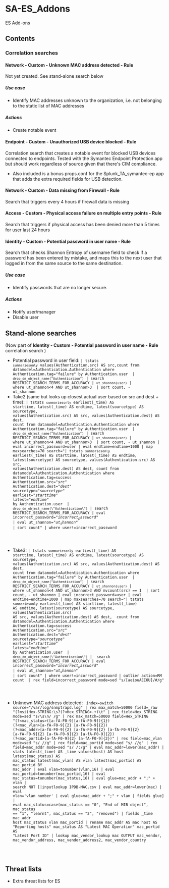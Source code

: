 # SA-ES_Addons
ES Add-ons

## Contents
### Correlation searches

#### Network - Custom - Unknown MAC address detected - Rule
Not yet created. See stand-alone search below

##### Use case
* Identify MAC addresses unknown to the organization, i.e. not belonging to the static list of MAC addresses

##### Actions
* Create notable event

#### Endpoint - Custom - Unauthorized USB device blocked - Rule
Correlation search that creates a notable event for blocked USB devices connected to endpoints. Tested with the Symantec Endpoint Protection app but should work regardless of source given that there's CIM compliance.
* Also included is a bonus props.conf for the Splunk_TA_symantec-ep app that adds the extra required fields for USB detection.

#### Network - Custom - Data missing from Firewall - Rule
Search that triggers every 4 hours if firewall data is missing

#### Access - Custom - Physical access failure on multiple entry points - Rule
Search that triggers if physical access has been denied more than 5 times for user last 24 hours

#### Identity - Custom - Potential password in user name - Rule
Search that checks Shannon Entropy of username field to check if a password has been entered by mistake, and maps this to the next user that logged in from the same source to the same destination.

##### Use case
* Identify passwords that are no longer secure.

##### Actions
* Notify user/manager
* Disable user

## Stand-alone searches
(Now part of **Identity - Custom - Potential password in user name - Rule** correlation search )
* Potential password in user field: <code>| tstats `summariesonly` values(Authentication.src) AS src,count from datamodel=Authentication.Authentication where Authentication.tag="failure" by Authentication.user  | `drop_dm_object_name("Authentication")` | search RESTRICT_SEARCH_TERMS_FOR_ACCURACY | `ut_shannon(user)` | where ut_shannon<4 AND ut_shannon>3  | sort count, - ut_shannon</code>
 * Take2 (same but looks up closest actual user based on src and dest + time): <code>| tstats `summariesonly` earliest(_time) AS starttime, latest(_time) AS endtime, latest(sourcetype) AS sourcetype, values(Authentication.src) AS src, values(Authentication.dest) AS dest, count from datamodel=Authentication.Authentication where Authentication.tag="failure" by Authentication.user  | `drop_dm_object_name("Authentication")` | search RESTRICT_SEARCH_TERMS_FOR_ACCURACY | `ut_shannon(user)` | where ut_shannon<4 AND ut_shannon>3  | sort count, - ut_shannon | eval incorrect_password=user | eval endtime=endtime+1000 | map maxsearches=70 search="| tstats `summariesonly` earliest(_time) AS starttime, latest(_time) AS endtime, latest(sourcetype) AS sourcetype, values(Authentication.src) AS src, values(Authentication.dest) AS dest, count from datamodel=Authentication.Authentication where Authentication.tag=success Authentication.src=\"$src$\" Authentication.dest=\"$dest$\" sourcetype=\"$sourcetype$\" earliest=\"$starttime$\" latest=\"$endtime$\" by Authentication.user  | `drop_dm_object_name(\"Authentication\")` | search RESTRICT_SEARCH_TERMS_FOR_ACCURACY | eval incorrect_password=\"$incorrect_password$\" | eval ut_shannon=\"$ut_shannon$\" | sort count" | where user!=incorrect_password
</code>

* Take3: <code>| tstats `summariesonly` earliest(_time) AS starttime, latest(_time) AS endtime, latest(sourcetype) AS sourcetype, values(Authentication.src) AS src, values(Authentication.dest) AS dest, count from datamodel=Authentication.Authentication where Authentication.tag="failure" by Authentication.user  | `drop_dm_object_name("Authentication")` | search RESTRICT_SEARCH_TERMS_FOR_ACCURACY | `ut_shannon(user)` | where ut_shannon<4 AND ut_shannon>3 AND mvcount(src) == 1  | sort count, - ut_shannon | eval incorrect_password=user | eval endtime=endtime+1000 | map maxsearches=70 search="| tstats `summariesonly` earliest(_time) AS starttime, latest(_time) AS endtime, latest(sourcetype) AS sourcetype, values(Authentication.src) AS src, values(Authentication.dest) AS dest,  count from datamodel=Authentication.Authentication where Authentication.tag=success Authentication.src=\"$src$\" Authentication.dest=\"$dest$\" sourcetype=\"$sourcetype$\" earliest=\"$starttime$\" latest=\"$endtime$\" by Authentication.user  | `drop_dm_object_name(\"Authentication\")` |  search RESTRICT_SEARCH_TERMS_FOR_ACCURACY | eval incorrect_password=\"$incorrect_password$\" | eval ut_shannon=\"$ut_shannon$\" | sort count" | where user!=incorrect_password | outlier action=RM count  | rex field=incorrect_password mode=sed "s/[aeiouAEIOU]/#/g"
</code>

* Unknown MAC address detected: <code>
index=switch source="/var/log/snmptrapd.log" 
| rex max_match=50000 field=_raw "(?msi)Hex-STRING:\s?(?<Hex_STRING>.+)\t"
| rex field=Hex_STRING mode=sed "s/\s\n/ /g"
| rex max_match=50000 field=Hex_STRING "(?<mac_status>([a-fA-F0-9][a-fA-F0-9]){1}) (?<mac_vlan>[a-fA-F0-9]{2} [a-fA-F0-9]{2}) (?<mac_addr>[a-fA-F0-9]{2} [a-fA-F0-9]{2} [a-fA-F0-9]{2} [a-fA-F0-9]{2} [a-fA-F0-9]{2} [a-fA-F0-9]{2}) (?<mac_portid>[a-fA-F0-9]{2} [a-fA-F0-9]{2})"
| rex field=mac_vlan mode=sed "s/ //g"
| rex field=mac_portid mode=sed "s/ //g"
| rex field=mac_addr mode=sed "s/ /:/g"
| eval mac_addr=lower(mac_addr)
| stats latest(_time) AS _time values(host) AS host latest(mac_status) AS mac_status latest(mac_vlan) AS vlan latest(mac_portid) AS mac_portid BY mac_addr
| eval vlan=tonumber(vlan,16)
| eval mac_portid=tonumber(mac_portid,16)
| eval mac_status=tonumber(mac_status,16)
| eval glue=mac_addr + ";" + vlan
| search NOT [|inputlookup IPDB-MAC.csv | eval mac_addr=lower(mac) | eval vlan='vlan number' | eval glue=mac_addr + ";" + vlan | fields glue]
| eval mac_status=case(mac_status == "0", "End of MIB object", mac_status == "1", "learnt", mac_status == "2", "removed")
| fields _time mac_addr host mac_status vlan mac_portid 
| rename mac_addr AS mac host AS "Reporting hosts" mac_status AS "Latest MAC Operation" mac_portid AS "Latest Port ID" 
| lookup mac_vendor_lookup mac OUTPUT mac_vendor, mac_vendor_address, mac_vendor_address2, mac_vendor_country
</code>

## Threat lists
* Extra threat lists for ES
